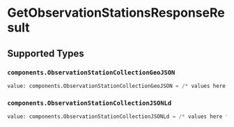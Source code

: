# GetObservationStationsResponseResult


## Supported Types

### `components.ObservationStationCollectionGeoJSON`

```python
value: components.ObservationStationCollectionGeoJSON = /* values here */
```

### `components.ObservationStationCollectionJSONLd`

```python
value: components.ObservationStationCollectionJSONLd = /* values here */
```

